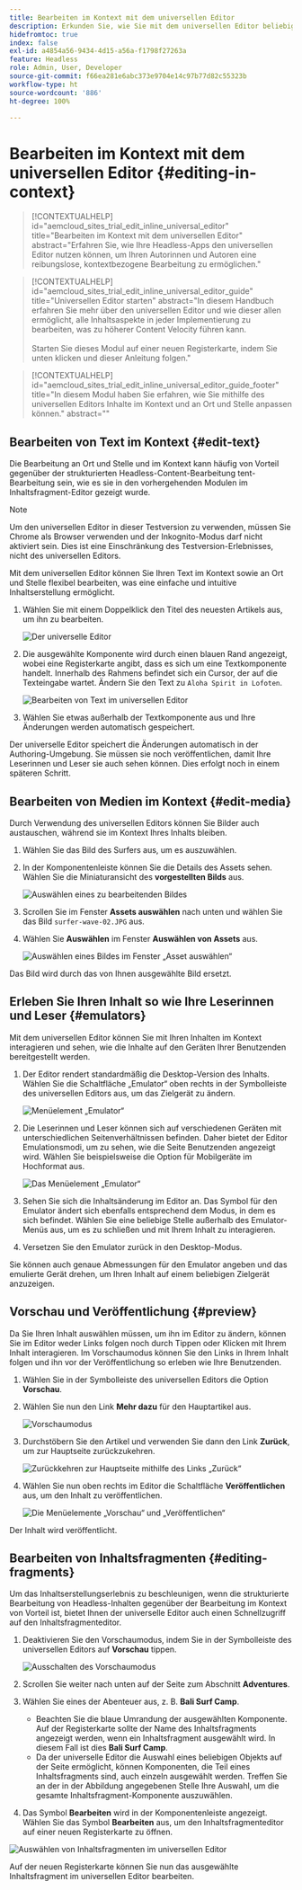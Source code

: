 ```yaml
---
title: Bearbeiten im Kontext mit dem universellen Editor
description: Erkunden Sie, wie Sie mit dem universellen Editor beliebige Aspekte Ihres Inhalts an Ort und Stelle und im Kontext in jeder Implementierung bearbeiten können.
hidefromtoc: true
index: false
exl-id: a4854a56-9434-4d15-a56a-f1798f27263a
feature: Headless
role: Admin, User, Developer
source-git-commit: f66ea281e6abc373e9704e14c97b77d82c55323b
workflow-type: ht
source-wordcount: '886'
ht-degree: 100%

---
```



# Bearbeiten im Kontext mit dem universellen Editor {#editing-in-context}

>[!CONTEXTUALHELP]
>id="aemcloud_sites_trial_edit_inline_universal_editor"
>title="Bearbeiten im Kontext mit dem universellen Editor"
>abstract="Erfahren Sie, wie Ihre Headless-Apps den universellen Editor nutzen können, um Ihren Autorinnen und Autoren eine reibungslose, kontextbezogene Bearbeitung zu ermöglichen."

>[!CONTEXTUALHELP]
>id="aemcloud_sites_trial_edit_inline_universal_editor_guide"
>title="Universellen Editor starten"
>abstract="In diesem Handbuch erfahren Sie mehr über den universellen Editor und wie dieser allen ermöglicht, alle Inhaltsaspekte in jeder Implementierung zu bearbeiten, was zu höherer Content Velocity führen kann.<br><br>Starten Sie dieses Modul auf einer neuen Registerkarte, indem Sie unten klicken und dieser Anleitung folgen."

>[!CONTEXTUALHELP]
>id="aemcloud_sites_trial_edit_inline_universal_editor_guide_footer"
>title="In diesem Modul haben Sie erfahren, wie Sie mithilfe des universellen Editors Inhalte im Kontext und an Ort und Stelle anpassen können."
>abstract=""

## Bearbeiten von Text im Kontext {#edit-text}

Die Bearbeitung an Ort und Stelle und im Kontext kann häufig von Vorteil gegenüber der strukturierten Headless-Content-Bearbeitung tent-Bearbeitung sein, wie es sie in den vorhergehenden Modulen im Inhaltsfragment-Editor gezeigt wurde.

>[!NOTE]
>
>Um den universellen Editor in dieser Testversion zu verwenden, müssen Sie Chrome als Browser verwenden und der Inkognito-Modus darf nicht aktiviert sein. Dies ist eine Einschränkung des Testversion-Erlebnisses, nicht des universellen Editors.

Mit dem universellen Editor können Sie Ihren Text im Kontext sowie an Ort und Stelle flexibel bearbeiten, was eine einfache und intuitive Inhaltserstellung ermöglicht.

1. Wählen Sie mit einem Doppelklick den Titel des neuesten Artikels aus, um ihn zu bearbeiten.

   ![Der universelle Editor](assets/do-not-localize/ue-component-mode.png)

1. Die ausgewählte Komponente wird durch einen blauen Rand angezeigt, wobei eine Registerkarte angibt, dass es sich um eine Textkomponente handelt. Innerhalb des Rahmens befindet sich ein Cursor, der auf die Texteingabe wartet. Ändern Sie den Text zu `Aloha Spirit in Lofoten`.

   ![Bearbeiten von Text im universellen Editor](assets/do-not-localize/ue-edit-text-2.png)

1. Wählen Sie etwas außerhalb der Textkomponente aus und Ihre Änderungen werden automatisch gespeichert.

Der universelle Editor speichert die Änderungen automatisch in der Authoring-Umgebung. Sie müssen sie noch veröffentlichen, damit Ihre Leserinnen und Leser sie auch sehen können. Dies erfolgt noch in einem späteren Schritt.

## Bearbeiten von Medien im Kontext {#edit-media}

Durch Verwendung des universellen Editors können Sie Bilder auch austauschen, während sie im Kontext Ihres Inhalts bleiben.

1. Wählen Sie das Bild des Surfers aus, um es auszuwählen.

1. In der Komponentenleiste können Sie die Details des Assets sehen. Wählen Sie die Miniaturansicht des **vorgestellten Bilds** aus.

   ![Auswählen eines zu bearbeitenden Bildes](assets/do-not-localize/ue-edit-media.png)

1. Scrollen Sie im Fenster **Assets auswählen** nach unten und wählen Sie das Bild `surfer-wave-02.JPG` aus.

1. Wählen Sie **Auswählen** im Fenster **Auswählen von Assets** aus.

   ![Auswählen eines Bildes im Fenster „Asset auswählen“](assets/do-not-localize/ue-select-asset.png)

Das Bild wird durch das von Ihnen ausgewählte Bild ersetzt.

## Erleben Sie Ihren Inhalt so wie Ihre Leserinnen und Leser {#emulators}

Mit dem universellen Editor können Sie mit Ihren Inhalten im Kontext interagieren und sehen, wie die Inhalte auf den Geräten Ihrer Benutzenden bereitgestellt werden.

1. Der Editor rendert standardmäßig die Desktop-Version des Inhalts. Wählen Sie die Schaltfläche „Emulator“ oben rechts in der Symbolleiste des universellen Editors aus, um das Zielgerät zu ändern.

   ![Menüelement „Emulator“](assets/do-not-localize/ue-emulator-1.png)

1. Die Leserinnen und Leser können sich auf verschiedenen Geräten mit unterschiedlichen Seitenverhältnissen befinden. Daher bietet der Editor Emulationsmodi, um zu sehen, wie die Seite Benutzenden angezeigt wird. Wählen Sie beispielsweise die Option für Mobilgeräte im Hochformat aus.

   ![Das Menüelement „Emulator“](assets/do-not-localize/ue-emulator-2.png)

1. Sehen Sie sich die Inhaltsänderung im Editor an. Das Symbol für den Emulator ändert sich ebenfalls entsprechend dem Modus, in dem es sich befindet. Wählen Sie eine beliebige Stelle außerhalb des Emulator-Menüs aus, um es zu schließen und mit Ihrem Inhalt zu interagieren.

1. Versetzen Sie den Emulator zurück in den Desktop-Modus.

Sie können auch genaue Abmessungen für den Emulator angeben und das emulierte Gerät drehen, um Ihren Inhalt auf einem beliebigen Zielgerät anzuzeigen.

## Vorschau und Veröffentlichung {#preview}

Da Sie Ihren Inhalt auswählen müssen, um ihn im Editor zu ändern, können Sie im Editor weder Links folgen noch durch Tippen oder Klicken mit Ihrem Inhalt interagieren. Im Vorschaumodus können Sie den Links in Ihrem Inhalt folgen und ihn vor der Veröffentlichung so erleben wie Ihre Benutzenden.

1. Wählen Sie in der Symbolleiste des universellen Editors die Option **Vorschau**.

1. Wählen Sie nun den Link **Mehr dazu** für den Hauptartikel aus.

   ![Vorschaumodus](assets/do-not-localize/ue-preview-publish-1.png)

1. Durchstöbern Sie den Artikel und verwenden Sie dann den Link **Zurück**, um zur Hauptseite zurückzukehren.

   ![Zurückkehren zur Hauptseite mithilfe des Links „Zurück“](assets/do-not-localize/ue-preview-publish-3.png)

1. Wählen Sie nun oben rechts im Editor die Schaltfläche **Veröffentlichen** aus, um den Inhalt zu veröffentlichen.

   ![Die Menüelemente „Vorschau“ und „Veröffentlichen“](assets/do-not-localize/ue-preview-publish-4.png)

Der Inhalt wird veröffentlicht.

## Bearbeiten von Inhaltsfragmenten {#editing-fragments}

Um das Inhaltserstellungserlebnis zu beschleunigen, wenn die strukturierte Bearbeitung von Headless-Inhalten gegenüber der Bearbeitung im Kontext von Vorteil ist, bietet Ihnen der universelle Editor auch einen Schnellzugriff auf den Inhaltsfragmenteditor.

1. Deaktivieren Sie den Vorschaumodus, indem Sie in der Symbolleiste des universellen Editors auf **Vorschau** tippen.

   ![Ausschalten des Vorschaumodus](assets/do-not-localize/ue-toggle-off-preview.png)

1. Scrollen Sie weiter nach unten auf der Seite zum Abschnitt **Adventures**.

1. Wählen Sie eines der Abenteuer aus, z. B. **Bali Surf Camp**.

   * Beachten Sie die blaue Umrandung der ausgewählten Komponente. Auf der Registerkarte sollte der Name des Inhaltsfragments angezeigt werden, wenn ein Inhaltsfragment ausgewählt wird. In diesem Fall ist dies **Bali Surf Camp**.
   * Da der universelle Editor die Auswahl eines beliebigen Objekts auf der Seite ermöglicht, können Komponenten, die Teil eines Inhaltsfragments sind, auch einzeln ausgewählt werden. Treffen Sie an der in der Abbildung angegebenen Stelle Ihre Auswahl, um die gesamte Inhaltsfragment-Komponente auszuwählen.

1. Das Symbol **Bearbeiten** wird in der Komponentenleiste angezeigt. Wählen Sie das Symbol **Bearbeiten** aus, um den Inhaltsfragmenteditor auf einer neuen Registerkarte zu öffnen.

![Auswählen von Inhaltsfragmenten im universellen Editor](assets/do-not-localize/ue-content-fragments.png)

Auf der neuen Registerkarte können Sie nun das ausgewählte Inhaltsfragment im universellen Editor bearbeiten.
